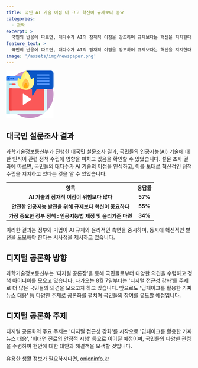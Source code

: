 ```yaml
---
title: 국민 AI 기술 이점 더 크고 혁신이 규제보다 중요
categories:
  - 과학
excerpt: >
  국민의 반응에 따르면, 대다수가 AI의 잠재적 이점을 강조하며 규제보다는 혁신을 지지한다. 특히, 국민들은 안전한 AI 발전을 위해 인공지능법의 제정과 윤리기준의 마련을 가장 중요하게 생각한다. 이에 따라 과학기술정보통신부는 온라인 공론장을 통해 국민의 다양한 시각을 수렴하고, 정책 아이디어 공모를 통해 혁신적인 제안을 촉구하고 있다. 또한, 공론화를 위해 오프라인 토론대회와 논문공모전도 추진 중이며, 정부는 국민들의 적극적 참여를 강조하고 있다. AI 시대의 디지털 접근성에 관한 토론도 진행될 예정이며, 이에 대한 민간 기업의 노력과 국민들의 의견을 확인할 것으로 예상된다.
feature_text: >
  국민의 반응에 따르면, 대다수가 AI의 잠재적 이점을 강조하며 규제보다는 혁신을 지지한다. 특히, 국민들은 안전한 AI 발전을 위해 인공지능법의 제정과 윤리기준의 마련을 가장 중요하게 생각한다. 이에 따라 과학기술정보통신부는 온라인 공론장을 통해 국민의 다양한 시각을 수렴하고, 정책 아이디어 공모를 통해 혁신적인 제안을 촉구하고 있다. 또한, 공론화를 위해 오프라인 토론대회와 논문공모전도 추진 중이며, 정부는 국민들의 적극적 참여를 강조하고 있다. AI 시대의 디지털 접근성에 관한 토론도 진행될 예정이며, 이에 대한 민간 기업의 노력과 국민들의 의견을 확인할 것으로 예상된다.
image: '/assets/img/newspaper.png'
---
```


<p><img src="/assets/img/news.png" alt="rentncar 속보" /></p>

<h2 data-ke-size="size26">대국민 설문조사 결과</h2>

<p data-ke-size="size16">과학기술정보통신부가 진행한 대국민 설문조사 결과, 국민들의 인공지능(AI) 기술에 대한 인식이 관련 정책 수립에 영향을 미치고 있음을 확인할 수 있었습니다. 설문 조사 결과에 따르면, 국민들의 대다수가 AI 기술의 이점을 인식하고, 이를 토대로 혁신적인 정책 수립을 지지하고 있다는 것을 알 수 있었습니다.</p>

<table>
  <tr>
    <th>항목</th>
    <th>응답률</th>
  </tr>
  <tr>
    <td style="text-align: center; height: 17px;"><b>AI 기술의 잠재적 이점이 위험보다 많다</b></td>
    <td style="text-align: center; height: 17px;"><b>57%</b></td>
  </tr>
  <tr>
    <td style="text-align: center; height: 17px;"><b>안전한 인공지능 발전을 위해 규제보다 혁신이 중요하다</b></td>
    <td style="text-align: center; height: 17px;"><b>55%</b></td>
  </tr>
  <tr>
    <td style="text-align: center; height: 17px;"><b>가장 중요한 정부 정책 : 인공지능법 제정 및 윤리기준 마련</b></td>
    <td style="text-align: center; height: 17px;"><b>34%</b></td>
  </tr>
</table>

<p data-ke-size="size16">이러한 결과는 정부와 기업이 AI 규제와 윤리적인 측면을 중시하며, 동시에 혁신적인 발전을 도모해야 한다는 시사점을 제시하고 있습니다.</p>

<h2 data-ke-size="size26">디지털 공론화 방향</h2>

<p data-ke-size="size16">과학기술정보통신부는 '디지털 공론장'을 통해 국민들로부터 다양한 의견을 수렴하고 정책 아이디어를 모으고 있습니다. 다가오는 8월 7일부터는 '디지털 접근성 강화'를 주제로 더 많은 국민들의 의견을 모으고자 하고 있습니다. 앞으로도 '딥페이크를 활용한 가짜뉴스 대응' 등 다양한 주제로 공론화를 펼치며 국민들의 참여를 유도할 예정입니다.</p>

<h2 data-ke-size="size26">디지털 공론화 주제</h2>

<p data-ke-size="size16">디지털 공론화의 주요 주제는 '디지털 접근성 강화'를 시작으로 '딥페이크를 활용한 가짜뉴스 대응', '비대면 진료의 안정적 시행' 등으로 이어질 예정이며, 국민들의 다양한 관점을 수렴하여 현안에 대한 대안과 해결책을 모색할 것입니다.</p>
유용한 생활 정보가 필요하시다면, <a href="https://onioninfo.kr" rel="dofollow">onioninfo.kr</a>


